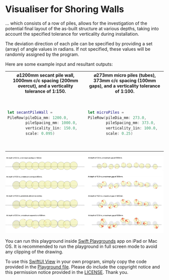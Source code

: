 # Visualiser for Shoring Walls

... which consists of a row of piles, allows for the investigation of the potential final layout of the as-built structure at various depths, taking into account the specified tolerance for verticality during installation.

The deviation direction of each pile can be specified by providing a set (array) of angle values in radians. If not specified, these values will be randomly assigned by the program.

Here are some example input and resultant outputs:

<table>
<tr>
<th>
⌀1200mm secant pile wall, 1000mm c/c spacing (200mm overcut), and a verticality tolerance of 1:150.
</th>
<th>
⌀273mm micro piles (tubes), 373mm c/c spacing (100mm gaps), and a verticality tolerance of 1:100.
</th>
</tr>
<tr>
<td>
<pre>

```swift 
let secantPileWall = 
PileRow(pileDia_mm: 1200.0, 
        pileSpacing_mm: 1000.0, 
        verticality_1in: 150.0,
        scale: 0.095)
```
</pre>
</td>
<td>
<pre>

```swift 
let microPiles = 
PileRow(pileDia_mm: 273.0, 
        pileSpacing_mm: 373.0, 
        verticality_1in: 100.0,
        scale: 0.25)
```
</pre>
</td>
</tr>
</table>

![Output](example_outputs.png)


You can run this playground inside [Swift Playgrounds](https://en.wikipedia.org/wiki/Swift_Playgrounds) app on iPad or Mac OS. It is recommended to run the playground in full screen mode to avoid any clipping of the drawing.

To use this [SwiftUI View](https://developer.apple.com/xcode/swiftui/) in your own program, simply copy the code provided in the [Playground file](./playground/PileRowVisualiser.playgroundbook). Please do include the copyright notice and this permission notice provided in the [LICENSE](LICENSE). Thank you.
